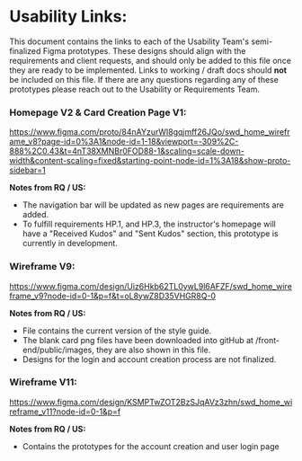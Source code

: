 # Usability Links:
This document contains the links to each of the Usability Team's semi-finalized Figma prototypes. These designs should align with the requirements and client requests, and should only be added to this file
once they are ready to be implemented. Links to working / draft docs should **not** be included on this file. If there
are any questions regarding any of these prototypes please reach out to the Usability or Requirements Team.    

### Homepage V2 & Card Creation Page V1:
https://www.figma.com/proto/84nAYzurWI8gqjmff26JQo/swd_home_wireframe_v8?page-id=0%3A1&node-id=1-18&viewport=-309%2C-888%2C0.43&t=4nT38XMNBr0FOD88-1&scaling=scale-down-width&content-scaling=fixed&starting-point-node-id=1%3A18&show-proto-sidebar=1

**Notes from RQ / US:**
   * The navigation bar will be updated as new pages are requirements are added. 
   * To fulfill requirements HP.1, and HP.3, the instructor's homepage will have a "Received Kudos" and "Sent Kudos" section, this prototype is currently in development.      

### Wireframe V9: ###
https://www.figma.com/design/Uiz6Hkb62TL0ywL9l6AFZF/swd_home_wireframe_v9?node-id=0-1&p=f&t=oL8ywZ8D35VHGR8Q-0

**Notes from RQ / US:**
   * File contains the current version of the style guide.
   * The blank card png files have been downloaded into gitHub at /front-end/public/images, they are also shown in this file.  
   * Designs for the login and account creation process are not finalized.  

###  Wireframe V11: ###
https://www.figma.com/design/KSMPTwZOT2BzSJqAVz3zhn/swd_home_wireframe_v11?node-id=0-1&p=f

**Notes from RQ / US:**
* Contains the prototypes for the account creation and user login page 